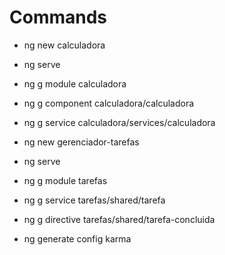 # Commands

- ng new calculadora
- ng serve
- ng g module calculadora
- ng g component calculadora/calculadora
- ng g service calculadora/services/calculadora

- ng new gerenciador-tarefas
- ng serve
- ng g module tarefas
- ng g service tarefas/shared/tarefa
- ng g directive tarefas/shared/tarefa-concluida

- ng generate config karma
